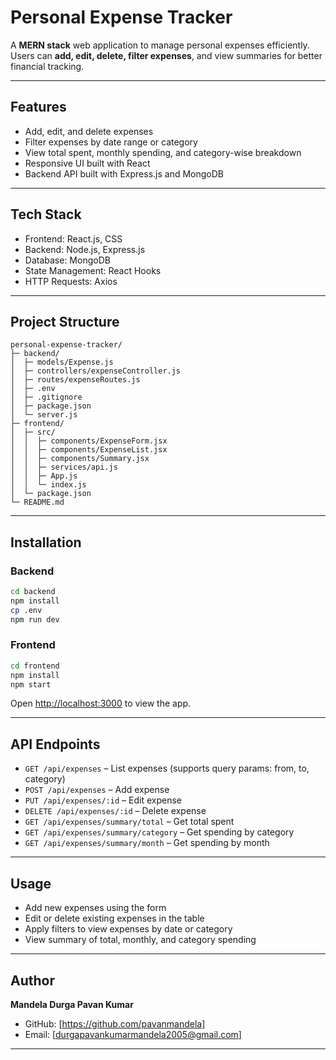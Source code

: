 # Personal Expense Tracker

A **MERN stack** web application to manage personal expenses efficiently. Users can **add, edit, delete, filter expenses**, and view summaries for better financial tracking.

---

## Features

* Add, edit, and delete expenses
* Filter expenses by date range or category
* View total spent, monthly spending, and category-wise breakdown
* Responsive UI built with React
* Backend API built with Express.js and MongoDB

---

## Tech Stack

* Frontend: React.js, CSS
* Backend: Node.js, Express.js
* Database: MongoDB
* State Management: React Hooks
* HTTP Requests: Axios

---

## Project Structure

```
personal-expense-tracker/
├─ backend/
│  ├─ models/Expense.js
│  ├─ controllers/expenseController.js
│  ├─ routes/expenseRoutes.js
│  ├─ .env
│  ├─ .gitignore
│  ├─ package.json
│  └─ server.js
├─ frontend/
│  ├─ src/
│  │  ├─ components/ExpenseForm.jsx
│  │  ├─ components/ExpenseList.jsx
│  │  ├─ components/Summary.jsx
│  │  ├─ services/api.js
│  │  ├─ App.js
│  │  └─ index.js
│  └─ package.json
└─ README.md
```

---

## Installation

### Backend

```bash
cd backend
npm install
cp .env
npm run dev
```

### Frontend

```bash
cd frontend
npm install
npm start
```

Open [http://localhost:3000](http://localhost:3000) to view the app.

---

## API Endpoints

* `GET /api/expenses` – List expenses (supports query params: from, to, category)
* `POST /api/expenses` – Add expense
* `PUT /api/expenses/:id` – Edit expense
* `DELETE /api/expenses/:id` – Delete expense
* `GET /api/expenses/summary/total` – Get total spent
* `GET /api/expenses/summary/category` – Get spending by category
* `GET /api/expenses/summary/month` – Get spending by month

---

## Usage

* Add new expenses using the form
* Edit or delete existing expenses in the table
* Apply filters to view expenses by date or category
* View summary of total, monthly, and category spending

---

## Author

**Mandela Durga Pavan Kumar**

* GitHub: [https://github.com/pavanmandela]
* Email: [durgapavankumarmandela2005@gmail.com]

---

